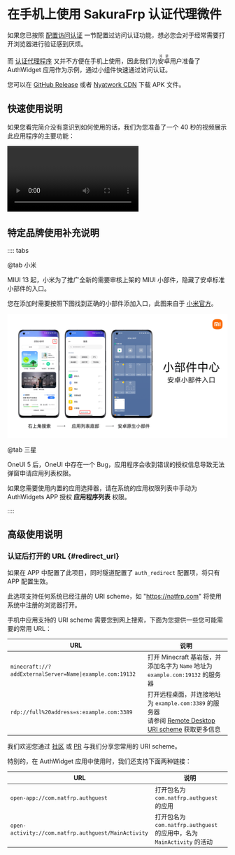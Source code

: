 # 在手机上使用 SakuraFrp 认证代理微件

如果您已按照 [配置访问认证](/bestpractice/frpc-auth.md) 一节配置过访问认证功能，想必您会对于经常需要打开浏览器进行验证感到厌烦。

而 [认证代理程序](/offtopic/auth-guest.md) 又并不方便在手机上使用，因此我们为<ruby>安<rp>(</rp><rt>鸿</rt><rp>)</rp>卓<rp>(</rp><rt>蒙</rt><rp>)</rp></ruby>用户准备了 AuthWidget 应用作为示例，通过小组件快速通过访问认证。

您可以在 [GitHub Release](https://github.com/natfrp/auth-guest-android/releases/latest) 或者 [Nyatwork CDN](https://nya.globalslb.net/natfrp/client/auth-widget/) 下载 APK 文件。

## 快速使用说明

如果您看完简介没有意识到如何使用的话，我们为您准备了一个 40 秒的视频展示此应用程序的主要功能：

![](@source/offtopic/_videos/auth-widget-show.mp4)

## 特定品牌使用补充说明

:::: tabs

@tab 小米

MIUI 13 起，小米为了推广全新的需要审核上架的 MIUI 小部件，隐藏了安卓标准小部件的入口。

您在添加时需要按照下图找到正确的小部件添加入口，此图来自于 [小米官方](https://dev.mi.com/distribute/doc/details?pId=1588)。

![](_images/auth-widget-xiaomi-entry.png)

@tab 三星

OneUI 5 后，OneUI 中存在一个 Bug，应用程序会收到错误的授权信息导致无法弹窗申请应用列表权限。

如果您需要使用内置的应用选择器，请在系统的应用权限列表中手动为 AuthWidgets APP 授权 **应用程序列表** 权限。

::::

## 高级使用说明

### 认证后打开的 URL {#redirect_url}

如果在 APP 中配置了此项目，同时隧道配置了 `auth_redirect` 配置项，将只有 APP 配置生效。

此选项支持任何系统已经注册的 URI scheme，如 "<https://natfrp.com>" 将使用系统中注册的浏览器打开。

手机中应用支持的 URI scheme 需要您到网上搜索，下面为您提供一些您可能需要的常用 URL：

| URL | 说明 |
| --- | --- |
| `minecraft://?addExternalServer=Name\|example.com:19132` | 打开 Minecraft 基岩版，并添加名字为 `Name` 地址为 `example.com:19132` 的服务器 |
| `rdp://full%20address=s:example.com:3389` | 打开远程桌面，并连接地址为 `example.com:3389` 的服务器<br>请参阅 [Remote Desktop URI scheme](https://learn.microsoft.com/en-us/windows-server/remote/remote-desktop-services/clients/remote-desktop-uri) 获取更多信息 |

我们欢迎您通过 [社区](https://github.com/natfrp/wiki/discussions) 或 [PR](https://github.com/natfrp/wiki/pulls) 与我们分享您常用的 URI scheme。

特别的，在 AuthWidget 应用中使用时，我们还支持下面两种链接：

| URL | 说明 |
| --- | --- |
| `open-app://com.natfrp.authguest` | 打开包名为 `com.natfrp.authguest` 的应用 |
| `open-activity://com.natfrp.authguest/MainActivity` | 打开包名为 `com.natfrp.authguest` 的应用中，名为 `MainActivity` 的活动 |
